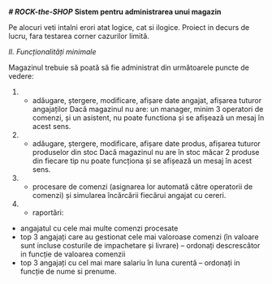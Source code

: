 ***# ROCK-the-SHOP***
**Sistem pentru administrarea unui magazin**

Pe alocuri veti intalni erori atat logice, cat si ilogice.
Proiect in decurs de lucru, fara testarea corner cazurilor limită.

*II. Funcționalități minimale*

Magazinul trebuie să poată să fie administrat din următoarele puncte de vedere:

  1. - adăugare, ștergere, modificare, afișare date angajat, afișarea tuturor angajaților
Dacă magazinul nu are: un manager, minim 3 operatori de comenzi, și un asistent, nu poate
functiona și se afișează un mesaj în acest sens.

2. - adăugare, ștergere, modificare, afișare date produs, afișarea tuturor produselor din stoc
Dacă magazinul nu are în stoc măcar 2 produse din fiecare tip nu poate funcționa și se
afișează un mesaj în acest sens.

3. - procesare de comenzi (asignarea lor automată către operatorii de comenzi) și simularea
încărcării fiecărui angajat cu cereri.

4. - raportări:
- angajatul cu cele mai multe comenzi procesate
- top 3 angajați care au gestionat cele mai valoroase comenzi (în valoare sunt incluse
costurile de impachetare și livrare) – ordonați descrescător in funcție de valoarea comenzii
- top 3 angajați cu cel mai mare salariu în luna curentă – ordonați in funcție de nume si
prenume.
